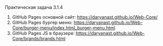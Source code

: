 Практическая задача 3.1.4 

1. GitHub Pages основной сайт: https://daryanast.github.io/Web-Core/
2. GitHub Pages бургер меню: https://daryanast.github.io/Web-Core/burger-menu/index.html_burger-menu.html
3. GitHub Pages JS в браузере: https://daryanast.github.io/Web-Core/brands/brands.html